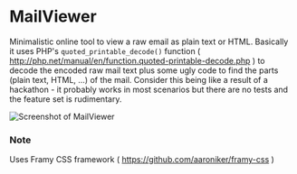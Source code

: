 # MailViewer

Minimalistic online tool to view a raw email as plain text or HTML. Basically it uses PHP's `quoted_printable_decode()` function ( http://php.net/manual/en/function.quoted-printable-decode.php ) to decode the encoded raw mail text plus some ugly code to find the parts (plain text, HTML, ...) of the mail. Consider this being like a result of a hackathon - it probably works in most scenarios but there are no tests and the feature set is rudimentary.

![Screenshot of MailViewer](https://abload.de/img/mailviewerfkjif.png)

### Note

Uses Framy CSS framework ( https://github.com/aaroniker/framy-css )
